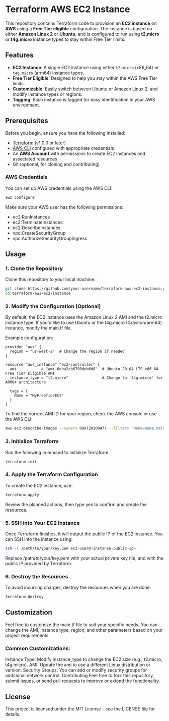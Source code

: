 # Terraform AWS EC2 Instance

This repository contains Terraform code to provision an **EC2 instance** on **AWS** using a **Free Tier eligible** configuration. The instance is based on either **Amazon Linux 2** or **Ubuntu**, and is configured to run using **t2.micro** or **t4g.micro** instance types to stay within Free Tier limits.

## Features

- **EC2 Instance**: A single EC2 instance using either `t2.micro` (x86_64) or `t4g.micro` (arm64) instance types.
- **Free Tier Eligible**: Designed to help you stay within the AWS Free Tier limits.
- **Customizable**: Easily switch between Ubuntu or Amazon Linux 2, and modify instance types or regions.
- **Tagging**: Each instance is tagged for easy identification in your AWS environment.

## Prerequisites

Before you begin, ensure you have the following installed:

- [Terraform](https://www.terraform.io/downloads) (v1.0.0 or later)
- [AWS CLI](https://aws.amazon.com/cli/) configured with appropriate credentials
- An **AWS Account** with permissions to create EC2 instances and associated resources
- Git (optional, for cloning and contributing)

### AWS Credentials

You can set up AWS credentials using the AWS CLI:

```bash
aws configure
```

Make sure your AWS user has the following permissions:

- ec2:RunInstances
- ec2:TerminateInstances
- ec2:DescribeInstances
- vpc:CreateSecurityGroup
- vpc:AuthorizeSecurityGroupIngress

## Usage

### 1. Clone the Repository

Clone this repository to your local machine:

```bash
git clone https://github.com/your-username/terraform-aws-ec2-instance.git
cd terraform-aws-ec2-instance
```

### 2. Modify the Configuration (Optional)

By default, the EC2 instance uses the Amazon Linux 2 AMI and the t2.micro instance type. If you'd like to use Ubuntu or the t4g.micro (Graviton/arm64) instance, modify the main.tf file.

Example configuration:

```hcl
provider "aws" {
  region = "us-west-2"  # Change the region if needed
}

resource "aws_instance" "ec2-controller" {
  ami           = "ami-0dba2cb6798deb6d8"  # Ubuntu 20.04 LTS x86_64 Free Tier Eligible AMI
  instance_type = "t2.micro"               # Change to 't4g.micro' for ARM64 architecture

  tags = {
    Name = "MyFreeTierEC2"
  }
}

```

To find the correct AMI ID for your region, check the AWS console or use the AWS CLI:

```bash
aws ec2 describe-images --owners 099720109477 --filters "Name=name,Values=ubuntu/images/hvm-ssd/ubuntu-*-20.04-amd64-server-*" --query 'Images[*].[ImageId]' --output text
```

### 3. Initialize Terraform

Run the following command to initialize Terraform:

```bash
terraform init
```

### 4. Apply the Terraform Configuration

To create the EC2 instance, use:

```bash
terraform apply
```

Review the planned actions, then type yes to confirm and create the resources.

### 5. SSH into Your EC2 Instance

Once Terraform finishes, it will output the public IP of the EC2 instance. You can SSH into the instance using:

```bash
ssh -i /path/to/your/key.pem ec2-user@<instance-public-ip>
```

Replace /path/to/your/key.pem with your actual private key file, and <instance-public-ip> with the public IP provided by Terraform.

### 6. Destroy the Resources

To avoid incurring charges, destroy the resources when you are done:

```bash
terraform destroy
```

## Customization

Feel free to customize the main.tf file to suit your specific needs. You can change the AMI, instance type, region, and other parameters based on your project requirements.

### Common Customizations:

Instance Type: Modify instance_type to change the EC2 size (e.g., t2.micro, t4g.micro).
AMI: Update the ami to use a different Linux distribution or version.
Security Groups: You can add or modify security groups for additional network control.
Contributing
Feel free to fork this repository, submit issues, or send pull requests to improve or extend the functionality.

## License

This project is licensed under the MIT License - see the LICENSE file for details.
